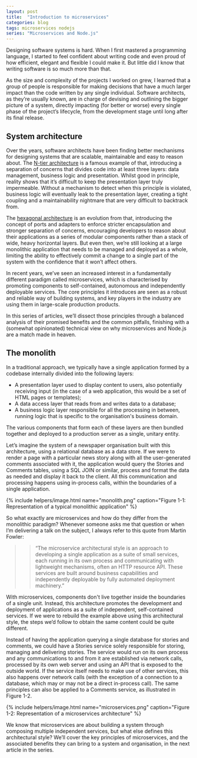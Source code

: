 ```yaml
---
layout: post
title:  "Introduction to microservices"
categories: blog
tags: microservices nodejs
series: "Microservices and Node.js"
---
```

Designing software systems is hard. When I first mastered a programming language, I started to feel confident about writing code and even proud of how efficient, elegant and flexible I could make it. But little did I know that writing software is so much more than that.<!--more-->

As the size and complexity of the projects I worked on grew, I learned that a group of people is responsible for making decisions that have a much larger impact than the code written by any single individual. Software architects, as they’re usually known, are in charge of devising and outlining the bigger picture of a system, directly impacting (for better or worse) every single phase of the project’s lifecycle, from the development stage until long after its final release.

## System architecture

Over the years, software architects have been finding better mechanisms for designing systems that are scalable, maintainable and easy to reason about. The [N-tier architecture](https://msdn.microsoft.com/en-us/library/bb384398.aspx) is a famous example of that, introducing a separation of concerns that divides code into at least three layers: data management, business logic and presentation. Whilst good in principle, reality shows that it’s difficult to keep the presentation layer truly impermeable. Without a mechanism to detect when this principle is violated, business logic will eventually leak to the presentation layer, creating a tight coupling and a maintainability nightmare that are very difficult to backtrack from.

The [hexagonal architecture](http://alistair.cockburn.us/Hexagonal+architecture) is an evolution from that, introducing the concept of ports and adapters to enforce stricter encapsulation and stronger separation of concerns, encouraging developers to reason about their applications as a series of modular components rather than a stack of wide, heavy horizontal layers. But even then, we’re still looking at a large monolithic application that needs to be managed and deployed as a whole, limiting the ability to effectively commit a change to a single part of the system with the confidence that it won’t affect others.

In recent years, we’ve seen an increased interest in a fundamentally different paradigm called microservices, which is characterised by promoting components to self-contained, autonomous and independently deployable services. The core principles it introduces are seen as a robust and reliable way of building systems, and key players in the industry are using them in large-scale production products.

In this series of articles, we’ll dissect those principles through a balanced analysis of their promised benefits and the common pitfalls, finishing with a (somewhat opinionated) technical view on why microservices and Node.js are a match made in heaven.

## The monolith

In a traditional approach, we typically have a single application formed by a codebase internally divided into the following layers:

- A presentation layer used to display content to users, also potentially receiving input (in the case of a web application, this would be a set of HTML pages or templates);
- A data access layer that reads from and writes data to a database;
- A business logic layer responsible for all the processing in between, running logic that is specific to the organisation's business domain.

The various components that form each of these layers are then bundled together and deployed to a production server as a single, unitary entity.

Let’s imagine the system of a newspaper organisation built with this architecture, using a relational database as a data store. If we were to render a page with a particular news story along with all the user-generated comments associated with it, the application would query the Stories and Comments tables, using a SQL JOIN or similar, process and format the data as needed and display it back to the client. All this communication and processing happens using in-process calls, within the boundaries of a single application.

{% include helpers/image.html name="monolith.png" caption="Figure 1-1: Representation of a typical monolithic application" %}

So what exactly are microservices and how do they differ from the monolithic paradigm? Whenever someone asks me that question or when I’m delivering a talk on the subject, I always refer to this quote from Martin Fowler:

>> “The microservice architectural style is an approach to developing a single application as a suite of small services, each running in its own process and communicating with lightweight mechanisms, often an HTTP resource API. These services are built around business capabilities and independently deployable by fully automated deployment machinery.”

With microservices, components don't live together inside the boundaries of a single unit. Instead, this architecture promotes the development and deployment of applications as a suite of independent, self-contained services. If we were to rebuild the example above using this architectural style, the steps we’d follow to obtain the same content could be quite different.

Instead of having the application querying a single database for stories and comments, we could have a Stories service solely responsible for storing, managing and delivering stories. The service would run on its own process and any communications to and from it are established via network calls, processed by its own web server and using an API that is exposed to the outside world. If the service itself needs to make use of other services, this also happens over network calls (with the exception of a connection to a database, which may or may not be a direct in-process call). The same principles can also be applied to a Comments service, as illustrated in Figure 1-2.

{% include helpers/image.html name="microservices.png" caption="Figure 1-2: Representation of a microservices architecture" %}

We know that microservices are about building a system through composing multiple independent services, but what else defines this architectural style? We’ll cover the key principles of microservices, and the associated benefits they can bring to a system and organisation, in the next article in the series.<!--tomb-->
